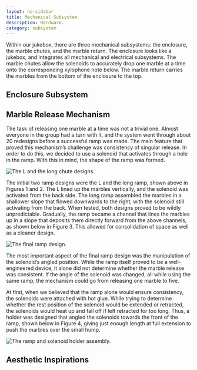 ```yaml
---
layout: no-sidebar
title: Mechanical Subsystem
description: Hardware.
category: subsystem
---
```



Within our jukebox, there are three mechanical subsystems: the enclosure, the marble chutes, and the marble return. The enclosure looks like a jukebox, and integrates all mechanical and electrical subsystems. The marble chutes allow the solenoids to accurately drop one marble at a time onto the corresponding xylophone note below. The marble return carries the marbles from the bottom of the enclosure to the top.  

## Enclosure Subsystem  

## Marble Release Mechanism  

The task of releasing one marble at a time was not a trivial one. Almost everyone in the group had a turn with it, and the system went through about 20 redesigns before a successful ramp was made. The main feature that proved this mechanism’s challenge was consistency of singular release. In order to do this, we decided to use a solenoid that activates through a hole in the ramp. With this in mind, the shape of the ramp was formed.  

![The L and the long chute designs.](/mech1.jpg)

The initial two ramp designs were the L and the long ramp, shown above in Figures 1 and 2. The L lined up the marbles vertically, and the solenoid was activated from the back side. The long ramp assembled the marbles in a shallower slope that flowed downwards to the right, with the solenoid still activating from the back. When tested, both designs proved to be wildly unpredictable. Gradually, the ramp became a channel that lines the marbles up in a slope that deposits them directly forward from the above channels, as shown below in Figure 3. This allowed for consolidation of space as well as a cleaner design.  

![The final ramp design.](/mech1.jpg)

The most important aspect of the final ramp design was the manipulation of the solenoid’s angled position. While the ramp itself proved to be a well-engineered device, it alone did not determine whether the marble release was consistent. If the angle of the solenoid was changed, all while using the same ramp, the mechanism could go from releasing one marble to five.  

At first, when we believed that the ramp alone would ensure consistency, the solenoids were attached with hot glue. While trying to determine whether the rest position of the solenoid would be extended or retracted, the solenoids would heat up and fall off if left retracted for too long. Thus, a holder was designed that angled the solenoids towards the front of the ramp, shown below in Figure 4, giving just enough length at full extension to push the marbles over the small hump.  

![The ramp and solenoid holder assembly.](/mech1.jpg)

## Aesthetic Inspirations


